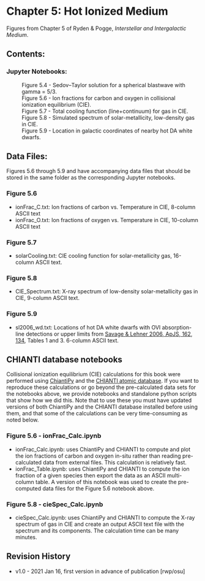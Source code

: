 # Chapter 5: Hot Ionized Medium

Figures from Chapter 5 of Ryden & Pogge, *Interstellar and Intergalactic Medium*.

## Contents:

### Jupyter Notebooks:
<dl>
<dd>Figure 5.4 - Sedov–Taylor solution for a spherical blastwave with gamma = 5/3.
<dd>Figure 5.6 - Ion fractions for carbon and oxygen in collisional ionization equilibrium (CIE).
<dd>Figure 5.7 - Total cooling function (line+continuum) for gas in CIE.
<dd>Figure 5.8 - Simulated spectrum of solar-metallicity, low-density gas in CIE.
<dd>Figure 5.9 - Location in galactic coordinates of nearby hot DA white dwarfs.
</dl>

## Data Files:

Figures 5.6 through 5.9 and have accompanying data files that should be stored 
in the same folder as the corresponding Jupyter notebooks.

### Figure 5.6
* ionFrac_C.txt: Ion fractions of carbon vs. Temperature in CIE, 8-column ASCII text
* ionFrac_O.txt: Ion fractions of oxygen vs. Temperature in CIE, 10-column ASCII text

### Figure 5.7
* solarCooling.txt: CIE cooling function for solar-metallicity gas, 16-column ASCII text.

### Figure 5.8
* CIE_Spectrum.txt: X-ray spectrum of low-density solar-metallicity gas in CIE, 9-column ASCII text.

### Figure 5.9
* sl2006_wd.txt: Locations of hot DA white dwarfs with OVI absorption-line detections or upper limits from [Savage & Lehner 2006, ApJS, 162, 134](https://ui.adsabs.harvard.edu/abs/2006ApJS..162..134S), Tables 1 and 3.  6-column ASCII text.

## CHIANTI database notebooks

Collisional ionization equilibrium (CIE) calculations for this book were performed using 
[ChiantiPy](https://github.com/chianti-atomic/ChiantiPy/) and the [CHIANTI atomic database](https://www.chiantidatabase.org/). If you want to reproduce these
calculations or go beyond the pre-calculated data sets for the notebooks above, we provide notebooks and standalone python scripts that show how we did this.
Note that to use these you must have updated versions of both ChiantiPy and the CHIANTI database installed before using them, and that some of the calculations
can be very time-consuming as noted below.

### Figure 5.6 - ionFrac_Calc.ipynb
 * ionFrac_Calc.ipynb: uses ChiantiPy and CHIANTI to compute and plot the ion fractions of carbon and oxygen in-situ rather than reading pre-calculated 
 data from external files.  This calculation is relatively fast.
 * ionFrac_Table.ipynb: uses ChiantiPy and CHIANTI to compute the ion fraction of a given species then export the data as an ASCII multi-column table. A version of this notebook was used to create the pre-computed data files for the Figure 5.6 notebook above.
 
### Figure 5.8 - cieSpec_Calc.ipynb
* cieSpec_Calc.ipynb: uses ChiantiPy and CHIANTI to compute the X-ray spectrum of gas in CIE and create an output ASCII text file with the spectrum and its components.
The calculation time can be many minutes.


## Revision History

* v1.0 - 2021 Jan 16, first version in advance of publication [rwp/osu]


